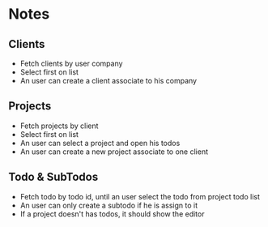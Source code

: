 # Notes

## Clients
- Fetch clients by user company
- Select first on list 
- An user can create a client associate to his company

## Projects
- Fetch projects by client
- Select first on list
- An user can select a project and open his todos
- An user can create a new project associate to one client

## Todo & SubTodos
- Fetch todo by todo id, until an user select the todo from project todo list 
- An user can only create a subtodo if he is assign to it
- If a project doesn't has todos, it should show the editor


